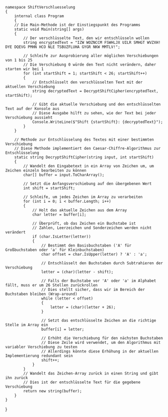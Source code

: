     namespace ShiftVerschluesselung
    {
        internal class Program
        {
        // Die Main-Methode ist der Einstiegspunkt des Programms
        static void Main(string[] args)
        {
            // Der verschlüsselte Text, den wir entschlüsseln wollen
            string encryptedText = "IZW WOZNCCM FSWHLJX UILR SMHGT WVZXH! DYE DQEVG PMHN HCO NLE TSBUZFLUHA GYGR NKW MMTLV!";

            // Schleife zur Ausprobierung aller möglichen Verschiebungen von 1 bis 25
            // Die Verschiebung 0 würde den Text nicht verändern, daher starten wir bei 1
            for (int startShift = 1; startShift < 26; startShift++)
            {
                // Entschlüsselt den verschlüsselten Text mit der aktuellen Verschiebung
                string decryptedText = DecryptShiftCipher(encryptedText, startShift);

                // Gibt die aktuelle Verschiebung und den entschlüsselten Text auf der Konsole aus
                // Diese Ausgabe hilft zu sehen, wie der Text bei jeder Verschiebung aussieht
                Console.WriteLine($"Shift {startShift}: {decryptedText}");
            }
        }

        // Methode zur Entschlüsselung des Textes mit einer bestimmten Verschiebung
        // Diese Methode implementiert den Caesar-Chiffre-Algorithmus zur Entschlüsselung
        static string DecryptShiftCipher(string input, int startShift)
        {
            // Wandelt den Eingabetext in ein Array von Zeichen um, um Zeichen einzeln bearbeiten zu können
            char[] buffer = input.ToCharArray();

            // Setzt die Anfangsverschiebung auf den übergebenen Wert
            int shift = startShift;

            // Schleife, um jedes Zeichen im Array zu verarbeiten
            for (int i = 0; i < buffer.Length; i++)
            {
                // Holt das aktuelle Zeichen aus dem Array
                char letter = buffer[i];

                // Überprüft, ob das Zeichen ein Buchstabe ist
                // Zahlen, Leerzeichen und Sonderzeichen werden nicht verändert
                if (char.IsLetter(letter))
                {
                    // Bestimmt den Basisbuchstaben ('A' für Großbuchstaben oder 'a' für Kleinbuchstaben)
                    char offset = char.IsUpper(letter) ? 'A' : 'a';

                    // Entschlüsselt den Buchstaben durch Subtrahieren der Verschiebung
                    letter = (char)(letter - shift);

                    // Falls der Buchstabe vor 'A' oder 'a' im Alphabet fällt, muss er um 26 Stellen zurückrollen
                    // Dies stellt sicher, dass wir im Bereich der Buchstaben bleiben (Wrap-around)
                    while (letter < offset)
                    {
                        letter = (char)(letter + 26);
                    }

                    // Setzt das entschlüsselte Zeichen an die richtige Stelle im Array ein
                    buffer[i] = letter;

                    // Erhöht die Verschiebung für den nächsten Buchstaben
                    // Diese Zeile wird verwendet, um den Algorithmus mit variabler Verschiebung zu testen
                    // Allerdings könnte diese Erhöhung in der aktuellen Implementierung redundant sein
                    shift++;
                }
            }
            // Wandelt das Zeichen-Array zurück in einen String und gibt ihn zurück
            // Dies ist der entschlüsselte Text für die gegebene Verschiebung
            return new string(buffer);
        }
    }
}
